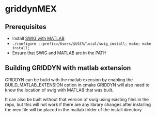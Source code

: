 # griddynMEX

## Prerequisites

- Install [SWIG with MATLAB](https://github.com/jaeandersson/swig/)
- `./configure --prefix=/Users/$USER/local/swig_install; make; make install;`
- Ensure that SWIG and MATLAB are in the PATH

## Building GRIDDYN with matlab extension
GRIDDYN can be build with the matlab exension by enabling the BUILD_MATLAB_EXTENSION option in cmake
GRIDDYN will also need to know the location of swig with MATLAB that was built.  

It can also be built without that version of swig using existing files in the repo, but this will not work if there are any library changes
after installing the mex file will be placed in the matlab folder of the install directory

